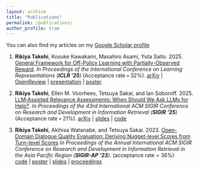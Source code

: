 ```yaml
---
layout: archive
title: "Publications"
permalink: /publications/
author_profile: true
---
```


You can also find my articles on my [Google Scholar profile](https://scholar.google.com/citations?user=9rS9VIYAAAAJ&hl=en)

1. **Rikiya Takehi**, Kosuke Kawakami, Masahiro Asami, Yuta Saito. 2025. 
[General Framework for Off-Policy Learning with Partially-Observed Reward](https://openreview.net/forum?id=mUbYof5MKp). 
*In Proceedings of the International Conference on Learning Representations (**ICLR '25**)* (Acceptance rate = 32%).
   [arXiv](https://arxiv.org/abs/2506.14439) | [OpenReview](https://openreview.net/forum?id=mUbYof5MKp) | [presentation](https://iclr.cc/virtual/2025/poster/28461) | [poster](https://drive.google.com/file/d/106SG0z4k2d4iA2BwbdVRL4EOi--jDSSX/view?usp=sharing)

2. **Rikiya Takehi**, Ellen M. Voorhees, Tetsuya Sakai, and Ian Soboroff. 2025. 
[LLM‑Assisted Relevance Assessments: When Should We Ask LLMs for Help?](https://arxiv.org/abs/2411.06877). 
*In Proceedings of the 43rd International ACM SIGIR Conference on Research and Development in Information Retrieval (**SIGIR '25**)* (Acceptance rate = 21%).
   [arXiv](https://arxiv.org/abs/2411.06877) | [slides](https://drive.google.com/file/d/1aoF8ZOxFj3EcjXyw07yiDztj5HP_xbYf/view) | [code](https://github.com/RikiyaT/LARA)

4. **Rikiya Takehi**, Akihisa Watanabe, and Tetsuya Sakai. 2023. 
[Open-Domain Dialogue Quality Evaluation: Deriving Nugget-level Scores from Turn-level Scores](https://doi.org/10.48550/arXiv.2310.00410) 
_In Proceedings of the Annual International ACM SIGIR Conference on Research and Development in Information Retrieval in the Asia Pacific Region (**SIGIR-AP '23**)_. (acceptance rate = 36%)<br>
[code](https://github.com/RikiyaT/Nugget-Level-Evaluation) | [poster](https://drive.google.com/file/d/1M194h7nCFwUBVA3eqzapTNneDPFH4zUs/view?usp=sharing) | [slides](https://RikiyaT.github.io/files/nugeval/slides.pdf) | [proceedings](https://dl.acm.org/doi/abs/10.1145/3624918.3625338)
